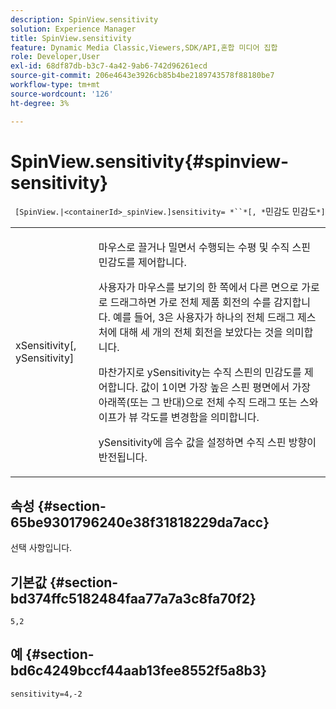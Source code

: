 ```yaml
---
description: SpinView.sensitivity
solution: Experience Manager
title: SpinView.sensitivity
feature: Dynamic Media Classic,Viewers,SDK/API,혼합 미디어 집합
role: Developer,User
exl-id: 68df87db-b3c7-4a42-9ab6-742d96261ecd
source-git-commit: 206e4643e3926cb85b4be2189743578f88180be7
workflow-type: tm+mt
source-wordcount: '126'
ht-degree: 3%

---
```


# SpinView.sensitivity{#spinview-sensitivity}

` [SpinView.|<containerId>_spinView.]sensitivity= *``*[, *`민감도 민감도`*]`

<table id="table_18D47E7C6A2D4D68B94225CB621D5F7C"> 
 <tbody> 
  <tr> 
   <td colname="col1"> <p> <span class="codeph"><span class="varname"> xSensitivity</span>[,  <span class="varname"> ySensitivity</span>]</span> </p> </td> 
   <td colname="col2"> <p> 마우스로 끌거나 밀면서 수행되는 수평 및 수직 스핀 민감도를 제어합니다. </p> <p> <span class="codeph"> </span> 사용자가 마우스를 보기의 한 쪽에서 다른 면으로 가로로 드래그하면 가로 전체 제품 회전의 수를 감지합니다. 예를 들어, 3은 사용자가 하나의 전체 드래그 제스처에 대해 세 개의 전체 회전을 보았다는 것을 의미합니다. </p> <p>마찬가지로 <span class="codeph"> ySensitivity</span>는 수직 스핀의 민감도를 제어합니다. 값이 1이면 가장 높은 스핀 평면에서 가장 아래쪽(또는 그 반대)으로 전체 수직 드래그 또는 스와이프가 뷰 각도를 변경함을 의미합니다. </p> <p><span class="codeph"> ySensitivity</span>에 음수 값을 설정하면 수직 스핀 방향이 반전됩니다. </p> </td> 
  </tr> 
 </tbody> 
</table>

## 속성 {#section-65be9301796240e38f31818229da7acc}

선택 사항입니다.

## 기본값 {#section-bd374ffc5182484faa77a7a3c8fa70f2}

`5,2`

## 예 {#section-bd6c4249bccf44aab13fee8552f5a8b3}

`sensitivity=4,-2`
